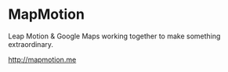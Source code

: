 # MapMotion
Leap Motion & Google Maps working together to make something extraordinary.

http://mapmotion.me
